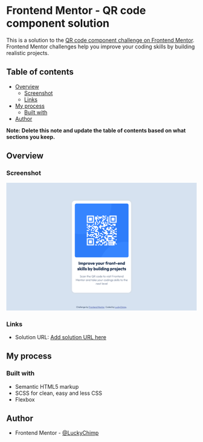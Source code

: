 # Frontend Mentor - QR code component solution

This is a solution to the [QR code component challenge on Frontend Mentor](https://www.frontendmentor.io/challenges/qr-code-component-iux_sIO_H). Frontend Mentor challenges help you improve your coding skills by building realistic projects. 

## Table of contents

- [Overview](#overview)
  - [Screenshot](#screenshot)
  - [Links](#links)
- [My process](#my-process)
  - [Built with](#built-with)
- [Author](#author)

**Note: Delete this note and update the table of contents based on what sections you keep.**

## Overview

### Screenshot

![screenshot of my project](./screenshot.png)

### Links

- Solution URL: [Add solution URL here](https://luckychimp.github.io/qr-code-component/)

## My process

### Built with

- Semantic HTML5 markup
- SCSS for clean, easy and less CSS
- Flexbox

## Author

- Frontend Mentor - [@LuckyChimp](https://www.frontendmentor.io/profile/LuckyChimp)